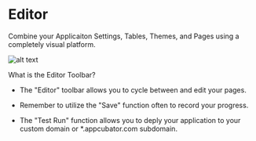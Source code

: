 # Editor #


Combine your Applicaiton Settings, Tables, Themes, and Pages using a completely visual platform. 

![alt text](http://appcubator.com/static/img/tutorial/Editor.png)

What is the Editor Toolbar?

- The "Editor" toolbar allows you to cycle between and edit your pages. 

- Remember to utilize the "Save" function often to record your progress. 

- The "Test Run" function allows you to deply your application to your custom domain or *.appcubator.com subdomain. 
